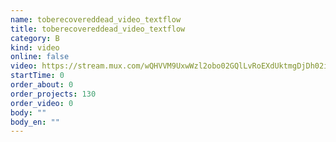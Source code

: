 ```yaml
---
name: toberecovereddead_video_textflow
title: toberecovereddead_video_textflow
category: B
kind: video
online: false
video: https://stream.mux.com/wQHVVM9UxwWzl2obo02GQlLvRoEXdUktmgDjDh02i1r7c
startTime: 0
order_about: 0
order_projects: 130
order_video: 0
body: ""
body_en: ""
---
```

